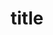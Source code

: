 ---
persons: two
name: Sasha
title: title
image: note.png
bio: I gained a lot of development skills that I had no prior experience with. One major area I gained experience in was testing, as I had the opportunity to create system, acceptance, and integration tests which I’d never done before. I also only had a very small amount of unit testing experience and no experience using JUnit, so I’m glad I got some more practice in that area. I’d also never made a GUI in Java before (and never used Java Swing before), so that was another area I gained valuable skills in. This project was also the first time I’d ever used git, so I gained really valuable experience in version control and how collaboration works on team projects.
lightbox: sasha-lightbox
github: sashacoles
# Person2
name2: Mia 
title2: Title 
image2: note.png
# linkedin2:
# email2:
# instagram2:
bio2: here for the music 
lightbox2: mia-lightbox
github2: mkkflores
---